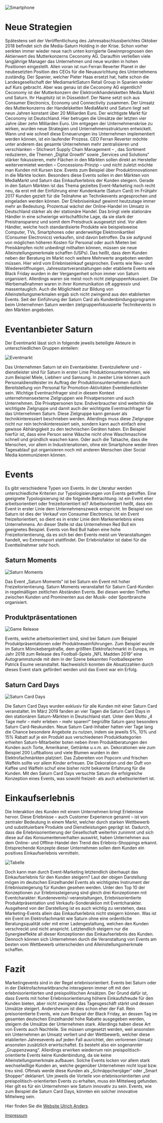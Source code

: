 ![Smartphone](01.jpg)

# Neue Strategien

Spätestens seit der Veröffentlichung des Jahresabschlussberichtes Oktober 2018 befindet sich die Media-Saturn Holding in der Krise. Schon vorher senkten immer wieder neue nach unten korrigierte Gewinnprognosen den Aktienwert des Mutterkonzerns Ceconomy AG. Daraufhin verließen viele langjährige Manager das Unternehmen und neue wurden in hohen Positionen eingestellt. Allen voran ist nun Ferran Reverter Planet in der neubesetzten Position des CEOs für die Neuausrichtung des Unternehmens zuständig. Der Spanier, welcher Pieter Haas ersetzt hat, hatte schon die Landesgesellschaft der MediamarktSaturn Retail Group in Spanien wieder auf Kurs gebracht.
Aber was genau ist die Ceconomy AG eigentlich? Ceconomy ist der Mutterkonzern der Elektronikhandelsketten Media Markt und Saturn. Ihr Hauptsitz ist in Düsseldorf. Der Name setzt sich aus Consumer Electronics, Economy und Connectivity zusammen. Der Umsatz des Mutterkonzerns der Handelsketten MediaMarkt und Saturn liegt seit neun Jahren konstant über 20 Milliarden Euro. Der wichtigste Markt für Ceconomy ist Deutschland. Hier betrugen die Umsätze der letzten vier Jahre über zehn Milliarden Euro.
Um entgegen der Unternehmenskrise zu wirken, wurden neue Strategien und Unternehmensstrukturen entwickelt. Wann und wie schnell diese Erneuerungen ins Unternehmen implementiert werden können, ist ein laufender Prozess. CEO Ferran Reverter möchte unter anderem das gesamte Unternehmen mehr zentralisieren und verschlanken – Stichwort Supply Chain Management – , das Sortiment reduzieren, die Themen „Digital Growth“ sowie „Services und Solutions“ stärker fokussieren, mehr Flächen in den Märkten sollen direkt an Hersteller weitervermietet werden – Concessions-Prinzip – und nicht zuletzt möchte man Kunden mit Kursen bzw. Events zum Beispiel über Produktinnovationen in die Märkte locken.
Besonders diese Events sollen in den Märkten von MediaMarkt und Saturn das Einkaufserlebnis der Kunden steigern. Gerade in den Saturn Märkten ist das Thema gezieltes Event-Marketing noch recht neu, da erst mit der Einführung einer Kundenkarte (Saturn Card) im Frühjahr 2017 Kunden gezielt für die Teilnahme an Technikevents angesprochen und eingeladen werden können.
Der Erlebniseinkauf gewinnt heutzutage immer mehr an Bedeutung. Prozentual wächst der Online-Handel im Umsatz in Deutschland stärker als der stationäre Handel. Das bringt viele stationäre Händler in eine schwierige wirtschaftliche Lage, da sie stark der Preistransparenz und somit dem Preisdruck ausgesetzt sind. Vor allem Händler, welche hoch standardisierte Produkte wie beispielsweise Computer, TVs, Smartphones oder anderweitige Elektronikartikel (Consumer Electronics) verkaufen, sind davon betroffen. Da sie aufgrund von möglichen höheren Kosten für Personal oder auch Mieten bei Preiskämpfen nicht unbedingt mithalten können, müssen sie neue Alleinstellungsmerkmale schaffen (USPs). Das heißt, dass dem Kunden neben der Beratung im Markt noch weitere Mehrwerte angeboten werden müssen. Hier wird vom Erlebniseinkauf gesprochen.
Events wie Neu- und Wiedereröffnungen, Jahresstartveranstaltungen oder etablierte Events wie Black Friday wurden in der Vergangenheit schon immer von Saturn organisiert. Allerdings waren sie meist noch nicht zielgruppenfokussiert. Die Werbemaßnahmen waren in ihrer Kommunikation oft aggressiv und massentauglich. Auch die Möglichkeit zur Bildung von Alleinstellungsmerkmalen ergab sich nicht zwingend aus den etablierten Events. Seit der Einführung der Saturn Card als Kundenbindungsprogramm beim Unternehmen Saturn werden zielgruppenfokussierte Technikevents in den Märkten angeboten.

# Eventanbieter Saturn

Der Eventmarkt lässt sich in folgende jeweils beteiligte Akteure in unterschiedlichen Gruppen einteilen:

![Eventmarkt](Eventmarkt.jpg)

Das Unternehmen Saturn ist ein Eventanbieter. Eventzulieferer und -dienstleister sind für Saturn in erster Linie Produktionsunternehmen, wie zum Beispiel Miele, Liebherr und Samsung. In zweiter Linie können auch Personaldienstleister im Auftrag der Produktionsunternehmen durch Bereitstellung von Personal für Promotion-Aktivitäten Eventdienstleister sein. Wichtige Eventnachfrager sind in diesem Kontext unternehmensexterne Zielgruppen wie Privatpersonen und auch Unternehmen. Die Privatpersonen bzw. Endverbraucher sind weiterhin die wichtigste Zielgruppe und damit auch der wichtigste Eventnachfrager für das Unternehmen Saturn. Diese Zielgruppe kann genauer als technikinteressiert beschrieben werden. Allerdings muss diese Zielgruppe nicht nur rein technikinteressiert sein, sondern kann auch einfach eine gewisse Abhängigkeit zu den technischen Geräten haben. Ein Beispiel hierfür ist, dass eine Person seine Wäsche nicht ohne Waschmaschine schnell und gründlich waschen kann. Oder auch die Tatsache, dass die Menschen, vor allem in Industrienationen, ohne ein Smartphone weder ihren Tagesablauf gut organisieren noch mit anderen Menschen über Social Media kommunizieren können.

# Events

Es gibt verschiedene Typen von Events. In der Literatur werden unterschiedliche Kriterien zur Typologisierungen von Events getroffen. Eine geeignete Typologisierung ist die folgende Betrachtung: ist ein Event eher arbeitsorientiert oder freizeitorientiert ist? Arbeitsorientiert heißt, dass ein Event in erster Linie dem Unternehmenszweck entspricht. Im Beispiel von Saturn ist dies der Verkauf von Consumer Electronics. Ist ein Event freizeitorientiert, so dient es in erster Linie dem Markenerlebnis eines Unternehmens. An dieser Stelle ist das Unternehmen Red Bull ein geeignetes Beispiel. Events von Red Bull haben eine hohe Freizeitorientierung, da es sich bei den Events meist um Veranstaltungen handelt, wo Extremsport stattfindet. Der Erlebnisfaktor ist dabei für die Eventteilnehmer sehr hoch.

## Saturn Moments

![Saturn Moments](02.jpg)

Das Event „Saturn Moments“ ist bei Saturn ein Event mit hoher Freizeitorientierung. Saturn Moments veranstaltet für Saturn Card-Kunden in regelmäßigen zeitlichen Abständen Events. Bei diesen werden Treffen zwischen Kunden und Prominenten aus der Musik- oder Sportbranche organisiert.

## Produktpräsentationen

![Game Release](03.jpg)

Events, welche arbeitsorientiert sind, sind bei Saturn zum Beispiel Produktpräsentationen oder Produktneueinführungen. Zum Beispiel wurde im Saturn Mönckebergstraße, dem größten Elektrofachmarkt in Europa, im Jahr 2018 zum Release des Football-Spiels „NFL Madden 2019“ eine Autogrammstunde mit dem in der Szene bekannten Footballexperten Patrick Esume veranstaltet. Nachweislich konnten die Absatzzahlen durch dieses Event stark gefördert werden und das Event war ein Erfolg.

## Saturn Card Days

![Saturn Card Days](04.jpg)

Die Saturn Card Days wurden exklusiv für alle Kunden mit einer Saturn Card veranstaltet. Im März 2019 fanden an vier Tagen die Saturn Card Days in den stationären Saturn-Märkten in Deutschland statt. Unter dem Motto „4 Tage mehr – mehr erleben – mehr sparen!“ begrüßte Saturn ganz besonders Saturn Card-Neukunden. Neue Saturn Card-Inhaber hatten vier Tage lang die Chance besondere Angebote zu nutzen, indem sie jeweils 5%, 10% und 15% Rabatt auf je ein Produkt aus verschiedenen Produktkategorien erhielten
Saturn-Mitarbeiter boten neben ihren Produktberatungen den Kunden auch Torte, Amerikaner, Getränke u.v.m. an. Dekorationen wie zum Beispiel 200 Luftballons und viele Blumen wurden in den Elektrofachmärkten platziert. Das Zubereiten von Popcorn und frischen Waffeln sollte vor allem Kinder erfreuen. Die Dekoration und der Duft von Kaffee und Waffeln schuf eine bisher nicht bekannte Erfahrung für die Kunden.
Mit den Saturn Card Days versuchte Saturn die erfolgreiche Konzeption eines Events, was sowohl freizeit- als auch arbeitsorientiert ist.

# Einkaufserlebnis

Die Interaktion des Kunden mit einem Unternehmen bringt Erlebnisse hervor. Diese Erlebnisse – auch Customer Experience genannt – ist von zentraler Bedeutung in einem Markt, welcher durch starken Wettbewerb und substituierbare Produkte und Dienstleistungen geprägt ist. Dadurch, dass die Erlebnisorientierung der Gesellschaft weiterhin zunimmt und sich diese auf das Konsumentenverhalten auswirkt, haben Unternehmen aus dem Online- und Offline-Handel den Trend des Erlebnis-Shoppings erkannt. Entsprechende Konzepte dieser Unternehmen sollen dem Kunden ein positives Einkaufserlebnis vermitteln.

![Tabelle](05.jpg)

Doch kann man durch Event-Marketing letztendlich überhaupt das Einkaufserlebnis für den Kunden steigern? Laut der obigen Darstellung mögen im deutschen Einzelhandel Events als wichtigstes Instrument der Erlebnissteigerung für Kunden gesehen werden. Unter den Top 10 der Konzeptionen zur Erlebnissteigerung sind gleich drei Konzeptionen mit Eventcharakter: Kundenevents/-veranstaltungen, Erlebnisorientierte Produktpräsentation und Verkaufs-Sonderaktion mit Eventcharakter. Ausgehend von der Darstellung ist es auch wichtig zu verstehen, dass Marketing-Events allein das Einkaufserlebnis nicht steigern können. Was ist ein Event im Elektrofachmarkt wie Saturn ohne eine ordentliche Beratungsqualität oder mit einer Ladengestaltung, welchen den Kunden verschreckt und nicht anspricht. Letztendlich steigern nur die Synergieeffekte all dieser Konzeptionen das Einkaufserlebnis des Kunden. Dennoch können sich Unternehmen durch die Veranstaltung von Events am besten vom Wettbewerb unterscheiden und Alleinstellungsmerkmale schaffen.

# Fazit

Marketingevents sind in der Regel erlebnisorientiert. Events bei Saturn oder in der Elektrofachmarktbranche interagieren immer oft mit den erlebnisorientierten und preispolitischen Ansätzen. Der Grund dafür ist, dass Events mit hoher Erlebnisorientierung höhere Einkaufsfreude für den Kunden bieten, aber nicht zwingend das Tagesgeschäft stärkt und dessen Umsätze steigert. Andersherum ist dies schon eher der Fall. Rein preisorientierte Events, wie zum Beispiel der Black Friday, an dessen Tag im gesamten deutschen Einzelhandel hohe Rabatte ausgegeben werden, steigern die Umsätze der Unternehmen stark. Allerdings haben diese Art von Events auch Nachteile. Sie müssen umgesetzt werden, weil ansonsten ein Unternehmen an Umsatz verliert und der Wettbewerb, welcher diese etablierten Jahresevents auf jeden Fall ausrichtet, den verlorenen Umsatz ansonsten zusätzlich erwirtschaftet. Es besteht also ein sogenannter „Gruppenzwang“. Allerdings erwirken wiederrum rein preispolitisch-orientierte Events keine Kundenbindung, da sie keine Alleinstellungsmerkmale aufbauen. Solche Events locken vor allem stark wechselwillige Kunden an, welche gegenüber Unternehmen nicht loyal bzw. treu sind. Oftmals werde diese Kunden als „Schnäppchenjäger“ oder „Smart Shopper“ deklariert.
Um jeweils die Vorteile von erlebnisorientierten und preispolitisch-orientierten Events zu erhalten, muss ein Mittelweg gefunden. Hier gilt es für ein Unternehmen wie Saturn innovativ zu sein. Events, wie zum Beispiel die Saturn Card Days, könnten ein solcher innovative Mittelweg sein.

Hier finden Sie die [Website Ulrich Anders](https://ulrich-anders.eu/).

[Impressum](Impressum)
